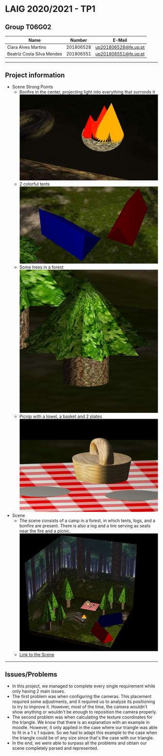 # LAIG 2020/2021 - TP1

## Group T06G02

| Name                       | Number    | E-Mail              |
| ---------------------------| --------- | --------------------|
| Clara Alves Martins        | 201806528 | up201806528@fe.up.pt|
| Beatriz Costa Silva Mendes | 201806551 | up201806551@fe.up.pt|

----

## Project information

- Scene Strong Points
  - Bonfire in the center, projecting light into everything that surronds it ![Bonfire](img/bonfire.png?raw=true)
  - 2 colorful tents ![Tents](img/tents.png?raw=true)
  - Some trees in a forest ![Tree](img/tree.png?raw=true)
  - Picnip with a towel, a basket and 2 plates ![Picnic](img/picnic.png?raw=true)
- Scene
  - The scene consists of a camp in a forest, in which tents, logs, and a bonfire are present. There is also a log and a tire serving as seats near the fire and a picnic. ![Camping](img/camping.png?raw=true)
  - [Link to the Scene](https://git.fe.up.pt/laig/laig-2020-2021/t06/laig-t06-g02/-/blob/master/TP1/scenes/LAIG_TP1_XML_T6G02.xml)

----

## Issues/Problems

- In this project, we managed to complete every single requirement while only having 2 main issues.
- The first problem was when configuring the cameras. This placement required some adjustments, and it required us to analyze its positioning to try to improve it. However, most of the time, the camera wouldn't show anything or wouldn't be enough to reposition the camera properly.
- The second problem was when calculating the texture coordinates for the triangle. We know that there is an explanation with an example in moodle. However, it only applied in the case where our triangle was able to fit in a 1 x 1 square. So we had to adapt this example to the case when the triangle could be of any size since that's the case with our triangle.
- In the end, we were able to surpass all the problems and obtain our scene completely parsed and represented.
